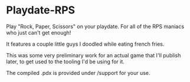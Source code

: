 # Playdate-RPS
Play "Rock, Paper, Scissors" on your playdate. For all of the RPS maniacs who just can't get enough!

It features a couple little guys I doodled while eating french fries. 

This was some very preliminary work for an actual game that I'll publish later, to get used to the tooling I'd be using for it.

The compiled .pdx is provided under /support for your use.